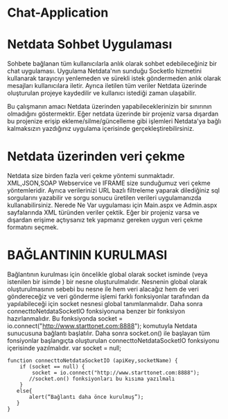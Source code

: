 # Chat-Application
Netdata Sohbet Uygulaması
=============
Sohbete bağlanan tüm kullanıcılarla anlık olarak sohbet edebileceğiniz bir chat uygulaması. Uygulama Netdata'nın sunduğu SocketIo hizmetini kullanarak tarayıcıyı yenlemeden ve sürekli istek göndermeden anlık olarak mesajları kullanıcılara iletir. Ayrıca iletilen tüm veriler Netdata üzerinde oluşturulan projeye kaydedilir ve kullanıcı istediği zaman ulaşabilir.

Bu çalışmanın amacı Netdata üzerinden yapabileceklerinizin bir sınırının olmadığını göstermektir.
Eğer netdata üzerinde bir projeniz varsa dışardan bu projenize erişip ekleme/silme/güncelleme gibi işlemleri Netdata'ya bağlı kalmaksızın yazdığınız uygulama içerisinde gerçekleştirebilirsiniz.

Netdata üzerinden veri çekme
=============
Netdata size birden fazla veri çekme yöntemi sunmaktadır. XML,JSON,SOAP Webservice ve IFRAME size sunduğumuz veri çekme yöntemleridir. Ayrıca verilerinizi URL bazlı filtreleme yaparak dilediğiniz sql sorgularını yazabilir ve sorgu sonucu üretilen verileri uygulamanızda kullanabilirsiniz. Nerede Ne Var uygulaması için Main.aspx ve Admin.aspx sayfalarında XML türünden veriler çektik. Eğer bir projeniz varsa ve dışardan erişime açtıysanız tek yapmanız gereken uygun veri çekme formatını seçmek.

BAĞLANTININ KURULMASI
=============
Bağlantının kurulması için öncelikle global olarak socket isminde (veya istenilen bir isimde ) bir nesne oluşturulmalıdır. Nesnenin global olarak oluşturulmasının sebebi bu nesne ile hem veri alacağız hem de veri göndereceğiz ve veri gönderme işlemi farklı fonksiyonlar tarafından da yapılabileceği için socket nesnesi global tanımlanmalıdır.
Daha sonra connecttoNetdataSocketIO  fonksiyonuna benzer bir fonksiyon hazırlanmalıdır. Bu fonksiyonda socket = io.connect("http://www.starttonet.com:8888"); komutuyla Netdata sunucusuna bağlantı başlatılır. Daha sonra socket.on() ile başlayan tüm fonsiyonlar başlangıçta oluşturulan connecttoNetdataSocketIO  fonksiyonu içerisinde yazılmalıdır.
var socket = null;

    function connecttoNetdataSocketIO (apiKey,socketName) {
        if (socket == null) {
            socket = io.connect("http://www.starttonet.com:8888");
           //socket.on() fonksiyonları bu kısıma yazılmalı
        }
       else{
           alert(“Bağlantı daha önce kurulmuş”);
       }
    }
                
